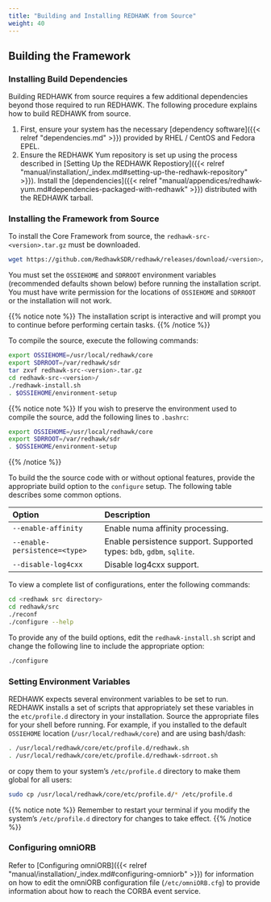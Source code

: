 ```yaml
---
title: "Building and Installing REDHAWK from Source"
weight: 40
---
```


## Building the Framework

### Installing Build Dependencies

Building REDHAWK from source requires a few additional dependencies beyond those required to run REDHAWK. The following procedure explains how to build REDHAWK from source.

1.  First, ensure your system has the necessary [dependency software]({{< relref "dependencies.md" >}}) provided by RHEL / CentOS and Fedora EPEL.
2.  Ensure the REDHAWK Yum repository is set up using the process described in [Setting Up the REDHAWK Repostiory]({{< relref "manual/installation/_index.md#setting-up-the-redhawk-repository" >}}).  Install the [dependencies]({{< relref "manual/appendices/redhawk-yum.md#dependencies-packaged-with-redhawk" >}}) distributed with the REDHAWK tarball.

### Installing the Framework from Source

To install the Core Framework from source, the `redhawk-src-<version>.tar.gz` must be downloaded.

```bash
wget https://github.com/RedhawkSDR/redhawk/releases/download/<version>/redhawk-src-<version>.tar.gz
```

You must set the `OSSIEHOME` and `SDRROOT` environment variables (recommended defaults shown below) before running the installation script. You must have write permission for the locations of `OSSIEHOME` and `SDRROOT` or the installation will not work.

{{% notice note %}}
The installation script is interactive and will prompt you to continue before performing certain tasks.
{{% /notice %}}

To compile the source, execute the following commands:

```bash
export OSSIEHOME=/usr/local/redhawk/core
export SDRROOT=/var/redhawk/sdr
tar zxvf redhawk-src-<version>.tar.gz
cd redhawk-src-<version>/
./redhawk-install.sh
. $OSSIEHOME/environment-setup
```

{{% notice note %}}
If you wish to preserve the environment used to compile the source, add the following lines to `.bashrc`:

```bash
export OSSIEHOME=/usr/local/redhawk/core
export SDRROOT=/var/redhawk/sdr
. $OSSIEHOME/environment-setup
```
{{% /notice %}}

To build the the source code with or without optional features, provide the appropriate build option to the `configure` setup. The following table describes some common options.

| **Option**   | **Description** |
| :-------------- | :-------- |
| `--enable-affinity` | Enable numa affinity processing.  |
| `--enable-persistence=<type>` | Enable persistence support. Supported types: `bdb`, `gdbm`, `sqlite`.  |
| `--disable-log4cxx`  | Disable log4cxx support.   |


To view a complete list of configurations, enter the following commands:

```bash
cd <redhawk src directory>
cd redhawk/src
./reconf
./configure --help
```
To provide any of the build options, edit the `redhawk-install.sh` script and change the following line to include the appropriate option:

```bash
./configure
```

### Setting Environment Variables

REDHAWK expects several environment variables to be set to run. REDHAWK installs a set of scripts that appropriately set these variables in the `etc/profile.d` directory in your installation. Source the appropriate files for your shell before running. For example, if you installed to the default `OSSIEHOME` location (`/usr/local/redhawk/core`) and are using bash/dash:

```bash
. /usr/local/redhawk/core/etc/profile.d/redhawk.sh
. /usr/local/redhawk/core/etc/profile.d/redhawk-sdrroot.sh
```

or copy them to your system’s `/etc/profile.d` directory to make them global for all users:

```bash
sudo cp /usr/local/redhawk/core/etc/profile.d/* /etc/profile.d
```

{{% notice note %}}
Remember to restart your terminal if you modify the system’s `/etc/profile.d` directory for changes to take effect.
{{% /notice %}}

### Configuring omniORB

Refer to [Configuring omniORB]({{< relref "manual/installation/_index.md#configuring-omniorb" >}}) for information on how to edit the omniORB configuration file (`/etc/omniORB.cfg`) to provide information about how to reach the CORBA event service.
